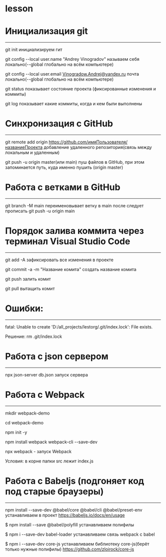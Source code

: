 # lesson

# Инициализация git
---
git init инициализируем гит

git config --local user.name "Andrey Vinogradov" называем себя локально(--global глобально на всём компьютере)

git config --local user.email Vinogradow.Andrej@yandex.ru почта локально(--global глобально на всём компьютере)

git status показывает состояние проекта (фиксированные изменения и коммиты)

git log показывает какие коммиты, когда и кем были выполнены


# Синхронизация с GitHub
---
git remote add origin https://github.com/имяПользователя/названиеПроекта добавление удаленного репозитория(связь между локальным и удаленным)

git push -u origin master(или main) пуш файлов в GitHub, при этом запоминается путь, куда именно пушить (origin master)


# Работа с ветками в GitHub
---
git branch -M main переименовывает ветку в main
после следует прописать git push -u origin main


# Порядок залива коммита через терминал Visual Studio Code
---
git add -A зафиксировать все изменения в проекте 

git commit -a -m "Название комита" создать название комита

git push залить комит

git pull вытащить комит



# Ошибки:
---
fatal: Unable to create 'D:/all_projects/lestorg/.git/index.lock': File exists.

Решение: rm .git/index.lock

# Работа с json сервером
---
npx json-server db.json запуск сервера

# Работа с Webpack
---
mkdir webpack-demo

cd webpack-demo

npm init -y

npm install webpack webpack-cli --save-dev

npx webpack - запуск Webpack

Условия: в корне папки src лежит index.js

# Работа с Babeljs (подгоняет код под старые браузеры)
---
npm install --save-dev @babel/core @babel/cli @babel/preset-env устанавливаем в проект https://babeljs.io/docs/en/usage

$ npm install --save @babel/polyfill устанавливаем полифилы

$ npm i --save-dev babel-loader устанавливаем связь webpack с babel

$ npm i --save-dev core-js устанавливаем библиотеку core-js(берёт только нужные полифилы) https://github.com/zloirock/core-js


